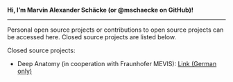 <!---
mschaecke/mschaecke is a ✨ special ✨ repository because its `README.md` (this file) appears on your GitHub profile.
You can click the Preview link to take a look at your changes.
--->

**Hi, I’m **Marvin Alexander Schäcke** (or @mschaecke on GitHub)!**

- - - -

Personal open source projects or contributions to open source projects can be accessed here. Closed source projects are listed below.

Closed source projects:
- Deep Anatomy (in cooperation with Fraunhofer MEVIS): [Link (German only)](https://www.deepanatomy.de/WiSe_2019_SoSe_2020/Arbeitsgruppen/FrontBackend.html "Link (German only)")
